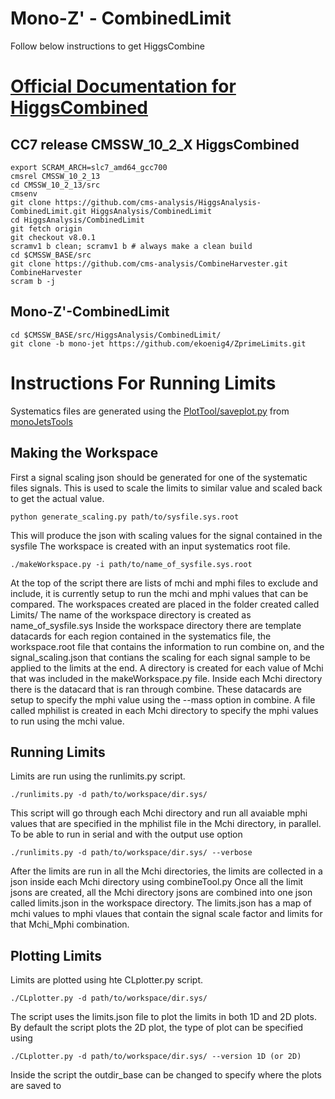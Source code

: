 # Mono-Z' - CombinedLimit

Follow below instructions to get HiggsCombine

[Official Documentation for HiggsCombined](http://cms-analysis.github.io/HiggsAnalysis-CombinedLimit/)
=================================================================================================================

## CC7 release CMSSW_10_2_X HiggsCombined
```
export SCRAM_ARCH=slc7_amd64_gcc700
cmsrel CMSSW_10_2_13
cd CMSSW_10_2_13/src
cmsenv
git clone https://github.com/cms-analysis/HiggsAnalysis-CombinedLimit.git HiggsAnalysis/CombinedLimit
cd HiggsAnalysis/CombinedLimit
git fetch origin
git checkout v8.0.1
scramv1 b clean; scramv1 b # always make a clean build
cd $CMSSW_BASE/src
git clone https://github.com/cms-analysis/CombineHarvester.git CombineHarvester
scram b -j
```
## Mono-Z'-CombinedLimit
```
cd $CMSSW_BASE/src/HiggsAnalysis/CombinedLimit/
git clone -b mono-jet https://github.com/ekoenig4/ZprimeLimits.git
```

# Instructions For Running Limits

Systematics files are generated using the [PlotTool/saveplot.py](https://github.com/varuns23/monoJetTools/blob/master/PlotTool/saveplot.py) from [monoJetsTools](https://github.com/varuns23/monoJetTools)

## Making the Workspace
First a signal scaling json should be generated for one of the systematic files signals. This is used to scale the limits to similar value and scaled back to get the actual value.
```
python generate_scaling.py path/to/sysfile.sys.root
```
This will produce the json with scaling values for the signal contained in the sysfile
The workspace is created with an input systematics root file.
```
./makeWorkspace.py -i path/to/name_of_sysfile.sys.root
```
At the top of the script there are lists of mchi and mphi files to exclude and include, it is currently setup to run the mchi and mphi values that can be compared.
The workspaces created are placed in the folder created called Limits/
The name of the workspace directory is created as name_of_sysfile.sys
Inside the workspace directory there are template datacards for each region contained in the systematics file, the workspace.root file that contains the information to run combine on, and the signal_scaling.json that contians the scaling for each signal sample to be applied to the limits at the end.
A directory is created for each value of Mchi that was included in the makeWorkspace.py file.
Inside each Mchi directory there is the datacard that is ran through combine. These datacards are setup to specify the mphi value using the --mass option in combine. A file called mphilist is created in each Mchi directory to specify the mphi values to run using the mchi value.

## Running Limits
Limits are run using the runlimits.py script.
```
./runlimits.py -d path/to/workspace/dir.sys/
```
This script will go through each Mchi directory and run all avaiable mphi values that are specified in the mphilist file in the Mchi directory, in parallel. To be able to run in serial and with the output use option
```
./runlimits.py -d path/to/workspace/dir.sys/ --verbose
```
After the limits are run in all the Mchi directories, the limits are collected in a json inside each Mchi directory using combineTool.py
Once all the limit jsons are created, all the Mchi directory jsons are combined into one json called limits.json in the workspace directory.
The limits.json has a map of mchi values to mphi vlaues that contain the signal scale factor and limits for that Mchi_Mphi combination.

## Plotting Limits
Limits are plotted using hte CLplotter.py script.
```
./CLplotter.py -d path/to/workspace/dir.sys/
```
The script uses the limits.json file to plot the limits in both 1D and 2D plots. By default the script plots the 2D plot, the type of plot can be specified using
```
./CLplotter.py -d path/to/workspace/dir.sys/ --version 1D (or 2D)
```
Inside the script the outdir_base can be changed to specify where the plots are saved to
